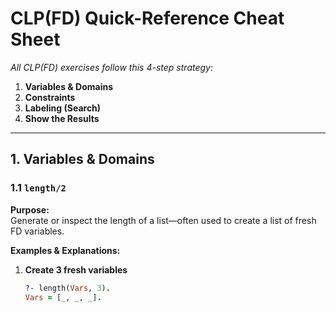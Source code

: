 # CLP(FD) Quick-Reference Cheat Sheet

_All CLP(FD) exercises follow this 4-step strategy:_

1. **Variables & Domains**  
2. **Constraints**  
3. **Labeling (Search)**  
4. **Show the Results**

---

## 1. Variables & Domains

### 1.1 `length/2`  
**Purpose:**  
Generate or inspect the length of a list—often used to create a list of fresh FD variables.  

**Examples & Explanations:**

1. **Create 3 fresh variables**  
   ```prolog
   ?- length(Vars, 3).
   Vars = [_, _, _].
